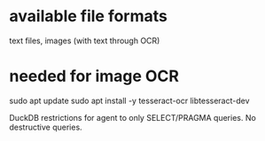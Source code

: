 # available file formats
text files, images (with text through OCR)

# needed for image OCR
sudo apt update
sudo apt install -y tesseract-ocr libtesseract-dev


DuckDB restrictions for agent to only SELECT/PRAGMA queries. No destructive queries.